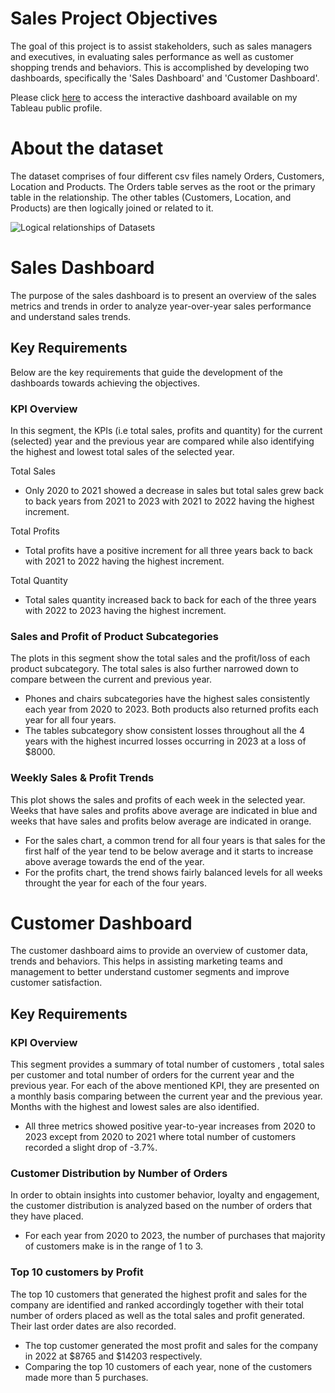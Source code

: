 # Sales Project Objectives 
The goal of this project is to assist stakeholders, such as sales managers and executives, in evaluating sales performance as well as customer shopping trends and behaviors. This is accomplished by developing two dashboards, specifically the 'Sales Dashboard' and 'Customer Dashboard'.

Please click [here](https://public.tableau.com/views/Sales_Dashboard_17338076965380/SalesDashboard?:language=en-GB&:sid=&:redirect=auth&:display_count=n&:origin=viz_share_link) to access the interactive dashboard available on my Tableau public profile.

# About the dataset

The dataset comprises of four different csv files namely Orders, Customers, Location and Products. The Orders table serves as the root or the primary table in the relationship. The other tables (Customers, Location, and Products) are then logically joined or related to it. 

![Logical relationships of Datasets](https://github.com/bayyangjie/Tableau-Projects/blob/main/Sales%20Dashboard/sales%20dataset.png) <br>

# Sales Dashboard
The purpose of the sales dashboard is to present an overview of the sales metrics and trends in order to analyze year-over-year sales performance and understand sales trends.

## Key Requirements
Below are the key requirements that guide the development of the dashboards towards achieving the objectives.

### KPI Overview
In this segment, the KPIs (i.e total sales, profits and quantity) for the current (selected) year and the previous year are compared while also identifying the highest and lowest total sales of the selected year.

Total Sales
- Only 2020 to 2021 showed a decrease in sales but total sales grew back to back years from 2021 to 2023 with 2021 to 2022 having the highest increment.

Total Profits
- Total profits have a positive increment for all three years back to back with 2021 to 2022 having the highest increment.

Total Quantity
- Total sales quantity increased back to back for each of the three years with 2022 to 2023 having the highest increment.

### Sales and Profit of Product Subcategories
The plots in this segment show the total sales and the profit/loss of each product subcategory. The total sales is also further narrowed down to compare between the current and previous year.

- Phones and chairs subcategories have the highest sales consistently each year from 2020 to 2023. Both products also returned profits each year for all four years.
- The tables subcategory show consistent losses throughout all the 4 years with the highest incurred losses occurring in 2023 at a loss of $8000.

### Weekly Sales & Profit Trends
This plot shows the sales and profits of each week in the selected year. Weeks that have sales and profits above average are indicated in blue and weeks that have sales and profits below average are indicated in orange.

- For the sales chart, a common trend for all four years is that sales for the first half of the year tend to be below average and it starts to increase above average towards the end of the year.
- For the profits chart, the trend shows fairly balanced levels for all weeks throught the year for each of the four years.

# Customer Dashboard
The customer dashboard aims to provide an overview of customer data, trends and behaviors. This helps in assisting marketing teams and management to better understand customer segments and improve customer satisfaction.

## Key Requirements

### KPI Overview
This segment provides a summary of total number of customers , total sales per customer and total number of orders for the current year and the previous year. For each of the above mentioned KPI, they are presented on a monthly basis comparing between the current year and the previous year. Months with the highest and lowest sales are also identified. 

- All three metrics showed positive year-to-year increases from 2020 to 2023 except from 2020 to 2021 where total number of customers recorded a slight drop of -3.7%.

### Customer Distribution by Number of Orders
In order to obtain insights into customer behavior, loyalty and engagement, the customer distribution is analyzed based on the number of orders that they have placed. 

- For each year from 2020 to 2023, the number of purchases that majority of customers make is in the range of 1 to 3.

### Top 10 customers by Profit
The top 10 customers that generated the highest profit and sales for the company are identified and ranked accordingly together with their total number of orders placed as well as the total sales and profit generated. Their last order dates are also recorded.

- The top customer generated the most profit and sales for the company in 2022 at $8765 and $14203 respectively.
- Comparing the top 10 customers of each year, none of the customers made more than 5 purchases. 
